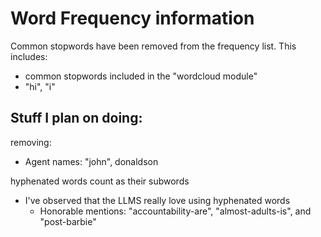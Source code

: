# Word Frequency information


Common stopwords have been removed from the frequency list. 
This includes: 
  - common stopwords included in the "wordcloud module"
  - "hi", "i"





## Stuff I plan on doing:
removing:
  - Agent names: "john", donaldson

hyphenated words count as their subwords 
 - I've observed that the LLMS really love using hyphenated words 
    - Honorable mentions: "accountability-are", "almost-adults-is", and "post-barbie"
